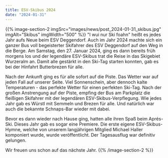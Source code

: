 ```yaml
---
title: ESV-Skibus 2024
date: "2024-01-31"
---
```


{{% image-section-2 imgSrc="images/news/post_2024-01-31_skibus.jpg" imgAlt="Skibus" imgWidth="500" %}}
"I wui nur Ski foahn" heißt es jedes Jahr aufs Neue beim ESV Deggendorf. Auch im Jahr 2024 machte sich ein ganzer Bus voll begeisterter Skifahrer des ESV Deggendorf auf den Weg in die Berge. Am Samstag, den 27. Januar 2024, ging es dann bereits früh morgens los und der legendäre ESV-Skibus trat die Reise in das Skigebiet Wurzeralm an. Damit alle gestärkt in den Ski-Tag starten konnten, gab es bei der Hinfahrt Butterbrezen für alle.

Nach der Ankunft ging es für alle sofort auf die Piste. Das Wetter war auf jeden Fall auf unserer Seite. Viel Sonnenschein, aber dennoch kalte Temperaturen - das perfekte Wetter für einen perfekten Ski-Tag. Nach der großen Anstrengung auf der Piste, empfing der Bus am Parkplatz die fleißigen Skifahrer mit der legendären ESV-Skibus-Verpflegung. Wie jedes Jahr gab es Würstl mit Semmeln und Brezen für alle. Und natürlich war auch die bekannte Schnaps-Bar wieder mit dabei.

Bevor es dann wieder nach Hause ging, hatten alle ihren Spaß beim Aprés-Ski. Dieses Jahr gab es sogar eine Premiere. Die erste eigene ESV-Skibus-Hymne, welche von unserem langjährigen Mitglied Michael Haller komponiert wurde, wurde veröffentlicht. Der Tagesausflug war definitiv gelungen.

Wir freuen uns schon auf das nächste Jahr.
{{% /image-section-2 %}}
